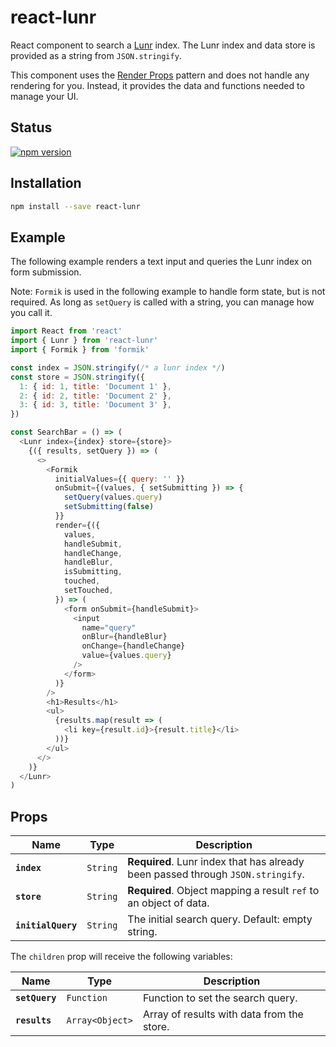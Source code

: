 # react-lunr

React component to search a [Lunr][lunr] index. The Lunr index and data store
is provided as a string from `JSON.stringify`.

This component uses the [Render Props][render-props] pattern and does not
handle any rendering for you. Instead, it provides the data and functions
needed to manage your UI.

## Status

[![npm version](https://badge.fury.io/js/react-lunr.svg)](http://badge.fury.io/js/react-lunr)

## Installation

```sh
npm install --save react-lunr
```

## Example

The following example renders a text input and queries the Lunr index on form
submission.

Note: `Formik` is used in the following example to handle form state, but is
not required. As long as `setQuery` is called with a string, you can manage how
you call it.

```js
import React from 'react'
import { Lunr } from 'react-lunr'
import { Formik } from 'formik'

const index = JSON.stringify(/* a lunr index */)
const store = JSON.stringify({
  1: { id: 1, title: 'Document 1' },
  2: { id: 2, title: 'Document 2' },
  3: { id: 3, title: 'Document 3' },
})

const SearchBar = () => (
  <Lunr index={index} store={store}>
    {({ results, setQuery }) => (
      <>
        <Formik
          initialValues={{ query: '' }}
          onSubmit={(values, { setSubmitting }) => {
            setQuery(values.query)
            setSubmitting(false)
          }}
          render={({
            values,
            handleSubmit,
            handleChange,
            handleBlur,
            isSubmitting,
            touched,
            setTouched,
          }) => (
            <form onSubmit={handleSubmit}>
              <input
                name="query"
                onBlur={handleBlur}
                onChange={handleChange}
                value={values.query}
              />
            </form>
          )}
        />
        <h1>Results</h1>
        <ul>
          {results.map(result => (
            <li key={result.id}>{result.title}</li>
          ))}
        </ul>
      </>
    )}
  </Lunr>
)
```

## Props

| Name               | Type     | Description                                                                     |
| ------------------ | -------- | ------------------------------------------------------------------------------- |
| **`index`**        | `String` | **Required**. Lunr index that has already been passed through `JSON.stringify`. |
| **`store`**        | `String` | **Required**. Object mapping a result `ref` to an object of data.               |
| **`initialQuery`** | `String` | The initial search query. Default: empty string.                                |

The `children` prop will receive the following variables:

| Name           | Type            | Description                                |
| -------------- | --------------- | ------------------------------------------ |
| **`setQuery`** | `Function`      | Function to set the search query.          |
| **`results`**  | `Array<Object>` | Array of results with data from the store. |

[lunr]: https://lunrjs.com/
[render-props]: https://reactjs.org/docs/render-props.html
